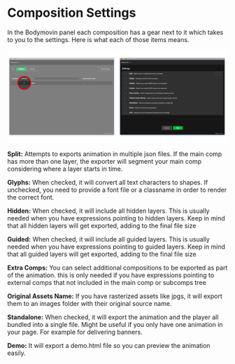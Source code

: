 # Composition Settings

In the Bodymovin panel each composition has a gear next to it which takes to you to the settings. Here is what each of those items means.

![Bodymovin settings](/images/BodymovinSettings.png)


**Split:** Attempts to exports animation in multiple json files. If the main comp has more than one layer, the exporter will segment your main comp considering where a layer starts in time.<br/>

**Glyphs:** When checked, it will convert all text characters to shapes. If unchecked, you need to provide a font file or a classname in order to render the correct font.<br/>

**Hidden:** When checked, it will include all hidden layers. This is usually needed when you have expressions pointing to hidden layers. Keep in mind that all hidden layers will get exported, adding to the final file size<br/>

**Guided:** When checked, it will include all guided layers. This is usually needed when you have expressions pointing to guided layers. Keep in mind that all guided layers will get exported, adding to the final file size<br/>

**Extra Comps:** You can select additional compositions to be exported as part of the animation. this is only needed if you have expressions pointing to external comps that not included in the main comp or subcomps tree<br/>

**Original Assets Name:** If you have rasterized assets like jpgs, it will export them to an images folder with their original source name.<br/>

**Standalone:** When checked, it will export the animation and the player all bundled into a single file. Might be useful if you only have one animation in your page. For example for delivering banners.<br/>

**Demo:** It will export a demo.html file so you can preview the animation easily.<br/>